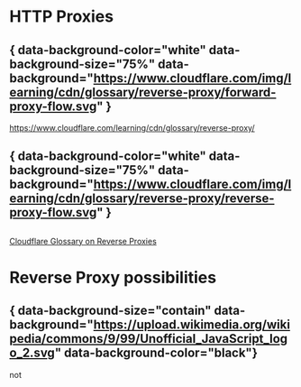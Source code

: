 # HTTP Proxies

## { data-background-color="white" data-background-size="75%" data-background="https://www.cloudflare.com/img/learning/cdn/glossary/reverse-proxy/forward-proxy-flow.svg" }

https://www.cloudflare.com/learning/cdn/glossary/reverse-proxy/

## { data-background-color="white" data-background-size="75%" data-background="https://www.cloudflare.com/img/learning/cdn/glossary/reverse-proxy/reverse-proxy-flow.svg" } 


## 

[Cloudflare Glossary on Reverse Proxies](https://www.cloudflare.com/learning/cdn/glossary/reverse-proxy/)


# Reverse Proxy possibilities


## { data-background-size="contain" data-background="https://upload.wikimedia.org/wikipedia/commons/9/99/Unofficial_JavaScript_logo_2.svg" data-background-color="black"}

not
